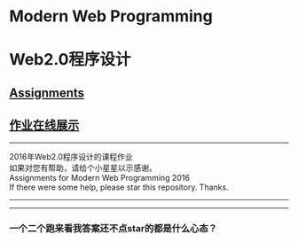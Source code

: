﻿# Modern Web Programming
# Web2.0程序设计
## [Assignments](https://yun.asmodeus.cn/)
## [作业在线展示](https://yun.asmodeus.cn/)
---
2016年Web2.0程序设计的课程作业  
如果对您有帮助，请给个小星星以示感谢。  
Assignments for Modern Web Programming 2016  
If there were some help, please star this repository. Thanks.  
***

***
### 一个二个跑来看我答案还不点star的都是什么心态？
